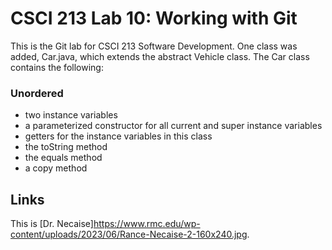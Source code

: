 # CSCI 213 Lab 10: Working with Git
This is the Git lab for CSCI 213 Software Development. One class was added, Car.java,
which extends the abstract Vehicle class. The Car class contains the following:

### Unordered
* two instance variables
* a parameterized constructor for all current and super instance variables
* getters for the instance variables in this class
* the toString method
* the equals method
* a copy method

## Links

This is [Dr. Necaise]https://www.rmc.edu/wp-content/uploads/2023/06/Rance-Necaise-2-160x240.jpg.